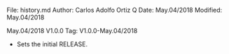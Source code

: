 File:     history.md
Author:   Carlos Adolfo Ortiz Q
Date:     May.04/2018
Modified: May.04/2018

May.04/2018 V1.0.0   Tag: V1.0.0-May.04/2018
- Sets the initial RELEASE.